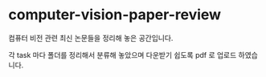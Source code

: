 # computer-vision-paper-review
컴퓨터 비전 관련 최신 논문들을 정리해 놓은 공간입니다.

각 task 마다 폴더를 정리해서 분류해 놓았으며 다운받기 쉽도록 pdf 로 업로드 하였습니다.
